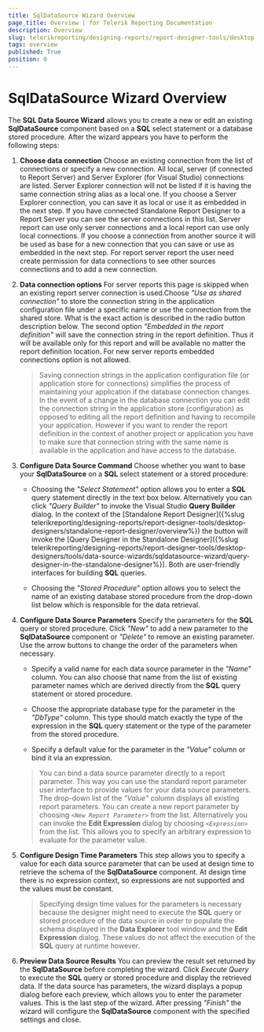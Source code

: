 ```yaml
---
title: SqlDataSource Wizard Overview
page_title: Overview | for Telerik Reporting Documentation
description: Overview
slug: telerikreporting/designing-reports/report-designer-tools/desktop-designers/tools/data-source-wizards/sqldatasource-wizard/overview
tags: overview
published: True
position: 0
---
```


# SqlDataSource Wizard Overview



The __SQL Data Source Wizard__  allows you to create a new or edit an existing __SqlDataSource__  component based on a __SQL__  select statement or a database stored         procedure. After the wizard appears you have to perform the following steps:       

1. __Choose data connection__ Choose an existing connection from the list of connections or specify a new connection.               All local, server (if connected to Report Server) and Server Explorer (for Visual Studio) connections are listed.             Server Explorer connection will not be listed if it is having the same connection string alias as a local one.               If you choose a Server Explorer connection, you can save it as local or use it as embedded in the next step.             If you have connected Standalone Report Designer to a Report Server you can see the server connections in this list.               Server report can use only server connections and a local report can use only local connections.               If you choose a connection from another source it will be used as base for a new connection that you               can save or use as embedded in the next step.             For report server report the user need create permission for data connections                to see other sources connections and to add a new connection.             

1. __Data connection options__ For server reports this page is skipped when an existing report server connection is used.Choose *"Use as shared connection"*  to store the connection               string in the application configuration file under a specific name or use the connection from the shared store.                What is the exact action is described in the radio button description below.               The second option *"Embedded in the report definition"*  will save the connection string in the               report definition. Thus it will be available only for this report and will be available no matter the report definition location.             For new server reports embedded connections option is not allowed.             

   >Saving connection strings in the application configuration file (or application store for connections)                  simplifies the process of maintaining your                 application if the database connection changes. In the event of a change in the database connection you can                 edit the connection string in the application store (configuration) as opposed to editing all the report definition and                 having to recompile your application. However if you want to render the report definition in the context of another                 project or application you have to make sure that connection string with the same name is available in the                 application and have access to the database.               

1. __Configure Data Source Command__ Choose whether you want to base your __SqlDataSource__  on a __SQL__                select statement or a stored procedure:             

   + Choosing the *"Select Statement"*  option allows you to enter a __SQL__  query statement directly in the text box below. Alternatively you can click *"Query Builder"*  to invoke the Visual Studio __Query Builder__  dialog.                   In the context of the [Standalone Report Designer]({%slug telerikreporting/designing-reports/report-designer-tools/desktop-designers/standalone-report-designer/overview%}) the button will invoke the                   [Query Designer in the Standalone Designer]({%slug telerikreporting/designing-reports/report-designer-tools/desktop-designers/tools/data-source-wizards/sqldatasource-wizard/query-designer-in-the-standalone-designer%}). Both are user-friendly interfaces for building __SQL__  queries.                 

   + Choosing the *"Stored Procedure"*  option allows you to select the name of an                   existing database stored procedure from the drop-down list below which is responsible for the data retrieval.                 

1. __Configure Data Source Parameters__ Specify the parameters for the __SQL__  query or stored procedure. Click *"New"*  to add a new parameter to the __SqlDataSource__  component or               *"Delete"*  to remove an existing parameter. Use the arrow buttons to change the               order of the parameters when necessary.             

   + Specify a valid name for each data source parameter in the *"Name"*  column.                   You can also choose that name from the list of existing parameter names which are derived directly from                   the __SQL__  query statement or stored procedure.                 

   + Choose the appropriate database type for the parameter in the *"DbType"*  column.                   This type should match exactly the type of the expression in the __SQL__  query statement                   or the type of the parameter from the stored procedure.                 

   + Specify a default value for the parameter in the *"Value"*  column or bind it via                   an expression.                 

   >You can bind a data source parameter directly to a report parameter. This way you can use the standard                 report parameter user interface to provide values for your data source parameters. The drop-down list                 of the  *"Value"*  column displays all existing report parameters. You can                 create a new report parameter by choosing  *```<New Report Parameter>```*                  from the list. Alternatively you can invoke the  __Edit Expression__  dialog by choosing                  *```<Expression>```*  from the list. This allows you to specify an arbitrary                 expression to evaluate for the parameter value.               

1. __Configure Design Time Parameters__ This step allows you to specify a value for each data source parameter that can be used at design time to               retrieve the schema of the __SqlDataSource__  component. At design time there is no expression context, so expressions are not supported and the values must be constant.             

   >Specifying design time values for the parameters is necessary because the designer might need to execute the                  __SQL__  query or stored procedure of the data source in order to populate the schema                 displayed in the  __Data Explorer__  tool window and the  __Edit Expression__  dialog. These values do not affect the execution of the  __SQL__  query at                 runtime however.               

1. __Preview Data Source Results__ You can preview the result set returned by the __SqlDataSource__  before completing the               wizard. Click *Execute Query*  to execute the __SQL__  query               or stored procedure and display the retrieved data.             If the data source has parameters, the wizard displays a popup dialog before each preview, which allows you               to enter the parameter values.             This is the last step of the wizard. After pressing *"Finish"*  the wizard will               configure the __SqlDataSource__  component with the specified settings and close.


